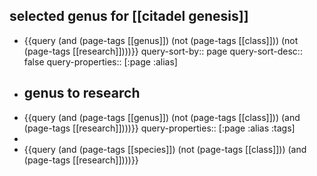 ## selected genus for [[citadel genesis]]
- {{query (and (page-tags [[genus]]) (not (page-tags [[class]])) (not (page-tags [[research]])))}}
  query-sort-by:: page
  query-sort-desc:: false
  query-properties:: [:page :alias]
- ## genus to research
- {{query (and (page-tags [[genus]]) (not (page-tags [[class]])) (and (page-tags [[research]])))}}
  query-properties:: [:page :alias :tags]
-
- {{query (and (page-tags [[species]]) (not (page-tags [[class]])) (and (page-tags [[research]])))}}